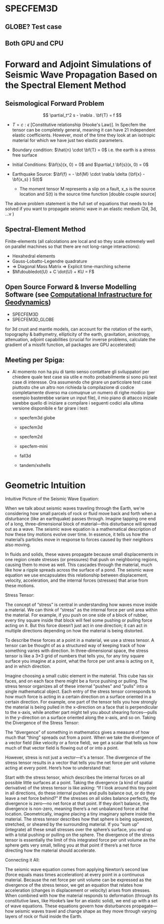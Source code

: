 # SPECFEM3D 

## GLOBE? Test case 

## Both GPU and CPU 



# Forward and Adjoint Simulations of Seismic Wave Propagation Based on the Spectral Element Method


## Seismological Forward Problem

$$ 
    \partial_t^2 s - \nabla . \bf{T} = f
$$

- $T = c:\epsilon$ [Constitutive relationship (Hooke's Law)]. In Specfem the tensor can be completely general, meaning it can have 21 independent elastic coefficients. However, most of the time they look at an isotropic material for which we have just two elastic parameters. 

- Boundary condition: $\hat{n} \cdot \bf{T} = 0$ i.e. the earth is a stress free surface

- Initial Conditions: $\bf{s}(x, 0) = 0$ and $\partial_t \bf{s}(x, 0) = 0$

- Earthquake Source: $\bf{f} = - \bf{M} \cdot \nabla \delta (\bf{x} - \bf{x_s} ) S(t)$
  - The moment tensor M represents a slip on a fault, x_s is the source location and S(t) is the source time function [double couple source]

The above problem statement is the full set of equations that needs to be solved if you want to propagate seismic wave in an elastic medium (2d, 3d, ...v )


## Spectral-Element Method 

Finite-elements (all calcolations are local and so they scale extremely well on parallel machines so that there are not long-range interactions): 

- Hexahedral elements  
- Gauss-Lobatto-Legendre quadrature
- $\Rightarrow$ Diagonal Mass Matrix $\Rightarrow$ Explicit time-marching scheme
- $M\doubledot{U} + C \dot{U} + KU = F$


## Open Source Forward & Inverse Modelling Software (see [Computational Infrastructure for Geodynamics](www.geodynamics.org))

- SPECFEM3D 
- SPECFEM3D_GLOBE

for 3d crust and mantle models, can account for the rotation of the earth, topography & bathymetry, ellipticity of the earth, gravitation, anisotropy, attenuation, adjoint capabilities (crucial for inverse problems, calculate the gradient of a missfit function, all packages are GPU accelerated)




## Meeting per Spiga: 

- Al momento non ha piu di tanto senso contattare gli sviluppatori per chiedere quale test case sia utile e molto probabilmente si sono più test case di interesse. Ora assumendo che girare un particolare test case piuttosto che un altro non richieda la compilazione di codice completamente diverso ma comuqnue un numero di righe modico (per esempio basterebbe variare un input file), il mio piano di attacco iniziale sarebbe quello di iniziare a compilare i seguenti codici alla ultima versione disponibile e far girare i test:
  
  - specfem3d globe
  - specfem3d 
  - specfem2d
  - specfem-mini 

  - fall3d

  - tandem/xshells


# Geometric Intuition 

Intuitive Picture of the Seismic Wave Equation:

When we talk about seismic waves traveling through the Earth, we're considering how small parcels of rock or fluid move back and forth when a disturbance (like an earthquake) passes through. Imagine tapping one end of a long, three-dimensional block of material—this disturbance will spread out as a wave. The seismic wave equation is a mathematical description of how these tiny motions evolve over time. In essence, it tells us how the material’s particles move in response to forces caused by their neighbors also moving.

In fluids and solids, these waves propagate because small displacements in one region create stresses (or pressures) that push on neighboring regions, causing them to move as well. This cascades through the material, much like how a ripple spreads across the surface of a pond. The seismic wave equation we use encapsulates this relationship between displacement, velocity, acceleration, and the internal forces (stresses) that arise from these motions.

Stress Tensor:

The concept of “stress” is central in understanding how waves move inside a material. We can think of “stress” as the internal force per unit area within the material. For example, if you push on one side of a block of rubber, every tiny square inside that block will feel some pushing or pulling force acting on it. But this force doesn’t just act in one direction; it can act in multiple directions depending on how the material is being distorted.

To describe these forces at a point in a material, we use a stress tensor. A tensor can be thought of as a structured way of keeping track of how something varies with direction. In three-dimensional space, the stress tensor is like a 3×3 grid of numbers that tells you, for any tiny square surface you imagine at a point, what the force per unit area is acting on it, and in which direction.

Imagine choosing a small cubic element in the material. This cube has six faces, and on each face there might be a force pushing or pulling. The stress tensor organizes all of these internal "pushes" and "pulls" into a single mathematical object.
Each entry of the stress tensor corresponds to how much force is acting in a certain direction on a surface oriented in a certain direction. For example, one part of the tensor tells you how strongly the material is being pulled in the x-direction on a face that is perpendicular to the x-axis, while another part might tell you about shearing forces—pulls in the y-direction on a surface oriented along the x-axis, and so on.
Taking the Divergence of the Stress Tensor:

The “divergence” of something in mathematics gives a measure of how much that “thing” spreads out from a point. When we take the divergence of a vector field (like velocity or a force field), we get a scalar that tells us how much of that vector field is flowing out of or into a point.

However, stress is not just a vector—it's a tensor. The divergence of the stress tensor results in a vector that tells you the net force per unit volume acting at every point. Here’s how to understand that:

Start with the stress tensor, which describes the internal forces on all possible little surfaces at a point.
Taking the divergence (a kind of spatial derivative) of the stress tensor is like asking: “If I look around this tiny point in all directions, do these internal pushes and pulls balance out, or do they leave a net force behind?”
If the stresses on all sides balance perfectly, the divergence is zero—no net force at that point. If they don’t balance, the divergence is non-zero, meaning there’s a net unbalanced force at that location.
Geometrically, imagine placing a tiny imaginary sphere inside the material. The stress tensor describes how that sphere is being squeezed, stretched, or sheared by the surrounding material. If you “sum up” (integrate) all these small stresses over the sphere’s surface, you end up with a total pushing or pulling on the sphere. The divergence of the stress tensor is essentially the limit of this integrated force per unit volume as the sphere gets very small, telling you at that point if there’s a net force directing how the material should accelerate.

Connecting it All:

The seismic wave equation comes from applying Newton’s second law (force equals mass times acceleration) at every point in a continuous material. Because the net force per unit volume can be expressed as the divergence of the stress tensor, we get an equation that relates how acceleration (changes in displacement or velocity) arises from stresses. When combined with how the material responds to deformation (through its constitutive laws, like Hooke’s law for an elastic solid), we end up with a set of wave equations. These equations govern how disturbances propagate—how seismic waves travel and change shape as they move through varying layers of rock or fluid inside the Earth.






